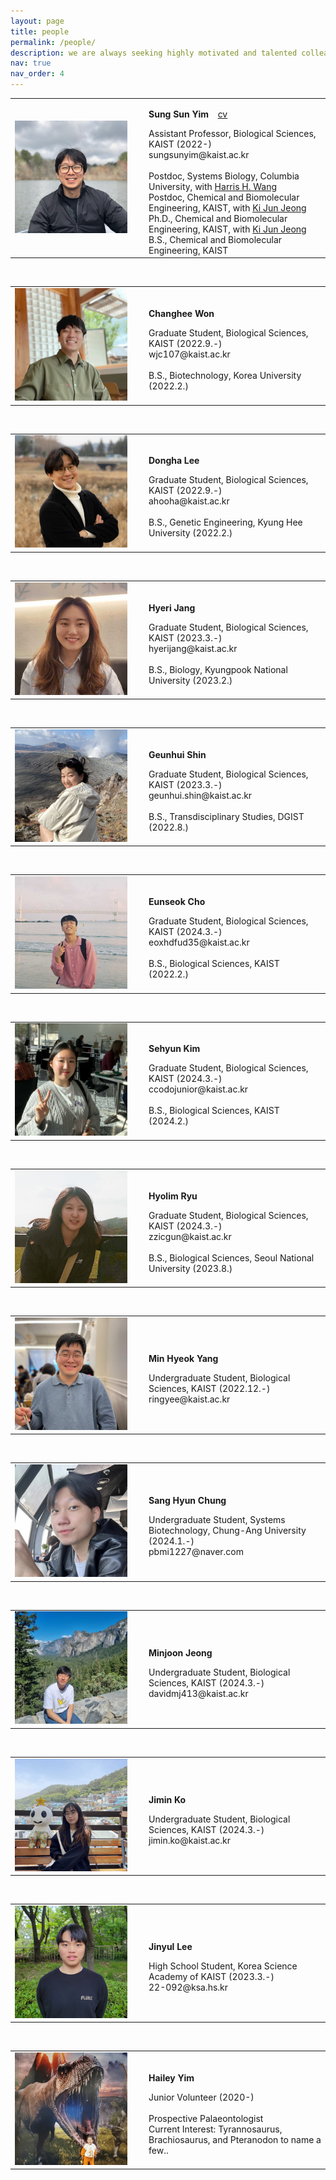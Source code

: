 ```yaml
---
layout: page
title: people
permalink: /people/
description: we are always seeking highly motivated and talented colleagues to join us!
nav: true
nav_order: 4
---
```


<table cellspacing="0" cellpadding="0">
<tr>
<td width="200">
  <img src="../assets/img/profile-sungsunyim.jpg" width="180">
</td>
<td>
  <p><strong>Sung Sun Yim</strong> &ensp; <a href="../assets/pdf/CV_SungSunYim.pdf">cv</a></p>
  Assistant Professor, Biological Sciences, KAIST (2022-)
  <br>sungsunyim@kaist.ac.kr
  <br>
  <br>Postdoc, Systems Biology, Columbia University, with <a href="https://wanglab.c2b2.columbia.edu">Harris H. Wang</a>
  <br>Postdoc, Chemical and Biomolecular Engineering, KAIST, with <a href="http://proteineng.kaist.ac.kr/xe/">Ki Jun Jeong</a>
  <br>Ph.D., Chemical and Biomolecular Engineering, KAIST, with <a href="http://proteineng.kaist.ac.kr/xe/">Ki Jun Jeong</a>
  <br>B.S., Chemical and Biomolecular Engineering, KAIST
</td></tr>
</table>
<br>

<table cellspacing="0" cellpadding="0">
<tr>
<td width="200">
  <img src="../assets/img/profile-changheewon.jpg" width="180">
</td>
<td>
  <p><strong>Changhee Won</strong></p>
  Graduate Student, Biological Sciences, KAIST (2022.9.-)
  <br>wjc107@kaist.ac.kr
  <br>
  <br>B.S., Biotechnology, Korea University (2022.2.)
</td></tr>
</table>
<br>

<table cellspacing="0" cellpadding="0">
<tr>
<td width="200">
  <img src="../assets/img/profile-donghalee.jpg" width="180">
</td>
<td>
  <p><strong>Dongha Lee</strong></p>
  Graduate Student, Biological Sciences, KAIST (2022.9.-)
  <br>ahooha@kaist.ac.kr
  <br>
  <br>B.S., Genetic Engineering, Kyung Hee University (2022.2.)
</td></tr>
</table>
<br>

<table cellspacing="0" cellpadding="0">
<tr>
<td width="200">
  <img src="../assets/img/profile-hyerijang.jpg" width="180">
</td>
<td>
  <p><strong>Hyeri Jang</strong></p>
  Graduate Student, Biological Sciences, KAIST (2023.3.-)
  <br>hyerijang@kaist.ac.kr
  <br>
  <br>B.S., Biology, Kyungpook National University (2023.2.)
</td></tr>
</table>
<br>

<table cellspacing="0" cellpadding="0">
<tr>
<td width="200">
  <img src="../assets/img/profile-geunhuishin.jpg" width="180">
</td>
<td>
  <p><strong>Geunhui Shin</strong></p>
  Graduate Student, Biological Sciences, KAIST (2023.3.-)
  <br>geunhui.shin@kaist.ac.kr
  <br>
  <br>B.S., Transdisciplinary Studies, DGIST (2022.8.)
</td></tr>
</table>
<br>

<table cellspacing="0" cellpadding="0">
<tr>
<td width="200">
  <img src="../assets/img/profile-eunseokcho.jpg" width="180">
</td>
<td>
  <p><strong>Eunseok Cho</strong></p>
  Graduate Student, Biological Sciences, KAIST (2024.3.-)
  <br>eoxhdfud35@kaist.ac.kr
  <br>
  <br>B.S., Biological Sciences, KAIST (2022.2.)
</td></tr>
</table>
<br>

<table cellspacing="0" cellpadding="0">
<tr>
<td width="200">
  <img src="../assets/img/profile-sehyunkim.jpg" width="180">
</td>
<td>
  <p><strong>Sehyun Kim</strong></p>
  Graduate Student, Biological Sciences, KAIST (2024.3.-)
  <br>ccodojunior@kaist.ac.kr
  <br>
  <br>B.S., Biological Sciences, KAIST (2024.2.)
  </td></tr>
</table>
<br>

<table cellspacing="0" cellpadding="0">
<tr>
<td width="200">
  <img src="../assets/img/profile-hyolimryu.tif" width="180">
</td>
<td>
  <p><strong>Hyolim Ryu</strong></p>
  Graduate Student, Biological Sciences, KAIST (2024.3.-)
  <br>zzicgun@kaist.ac.kr
  <br>
  <br>B.S., Biological Sciences, Seoul National University (2023.8.)
  </td></tr>
</table>
<br>

<table cellspacing="0" cellpadding="0">
<tr>
<td width="200">
  <img src="../assets/img/profile-minhyeokyang.jpg" width="180">
</td>
<td>
  <p><strong>Min Hyeok Yang</strong></p>
  Undergraduate Student, Biological Sciences, KAIST (2022.12.-)
  <br>ringyee@kaist.ac.kr
</td></tr>
</table>
<br>

<table cellspacing="0" cellpadding="0">
<tr>
<td width="200">
  <img src="../assets/img/profile-sanghyunchung.jpg" width="180">
</td>
<td>
  <p><strong>Sang Hyun Chung</strong></p>
  Undergraduate Student, Systems Biotechnology, Chung-Ang University (2024.1.-)
  <br>pbmi1227@naver.com
</td></tr>
</table>
<br>

<table cellspacing="0" cellpadding="0">
<tr>
<td width="200">
  <img src="../assets/img/profile-minjoonjeong.jpg" width="180">
</td>
<td>
  <p><strong>Minjoon Jeong</strong></p>
  Undergraduate Student, Biological Sciences, KAIST (2024.3.-)
  <br>davidmj413@kaist.ac.kr
</td></tr>
</table>
<br>

<table cellspacing="0" cellpadding="0">
<tr>
<td width="200">
  <img src="../assets/img/profile-jiminko.jpg" width="180">
</td>
<td>
  <p><strong>Jimin Ko</strong></p>
  Undergraduate Student, Biological Sciences, KAIST (2024.3.-)
  <br>jimin.ko@kaist.ac.kr
</td></tr>
</table>
<br>

<table cellspacing="0" cellpadding="0">
<tr>
<td width="200">
  <img src="../assets/img/profile-jinyullee.jpg" width="180">
</td>
<td>
  <p><strong>Jinyul Lee</strong></p>
  High School Student, Korea Science Academy of KAIST (2023.3.-)
  <br>22-092@ksa.hs.kr
</td></tr>
</table>
<br>

<table cellspacing="0" cellpadding="0">
<tr>
<td width="200">
  <img src="../assets/img/profile-haileyyim-2.jpeg" width="180">
</td>
<td>
  <p><strong>Hailey Yim</strong></p>
  Junior Volunteer (2020-)
  <br>
  <br>Prospective Palaeontologist
  <br>Current Interest: Tyrannosaurus, Brachiosaurus, and Pteranodon to name a few..
</td></tr>
</table>
<br>
